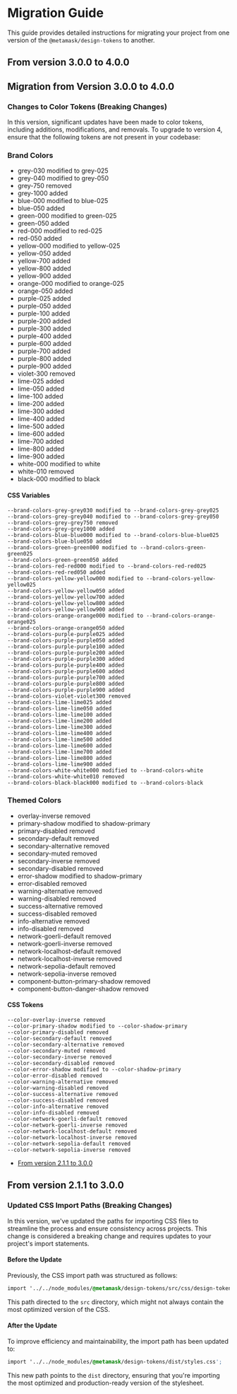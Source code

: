 # Migration Guide

This guide provides detailed instructions for migrating your project from one version of the `@metamask/design-tokens` to another.

## From version 3.0.0 to 4.0.0

## Migration from Version 3.0.0 to 4.0.0

### Changes to Color Tokens (Breaking Changes)

In this version, significant updates have been made to color tokens, including additions, modifications, and removals. To upgrade to version 4, ensure that the following tokens are not present in your codebase:

### Brand Colors

- grey-030 modified to grey-025
- grey-040 modified to grey-050
- grey-750 removed
- grey-1000 added
- blue-000 modified to blue-025
- blue-050 added
- green-000 modified to green-025
- green-050 added
- red-000 modified to red-025
- red-050 added
- yellow-000 modified to yellow-025
- yellow-050 added
- yellow-700 added
- yellow-800 added
- yellow-900 added
- orange-000 modified to orange-025
- orange-050 added
- purple-025 added
- purple-050 added
- purple-100 added
- purple-200 added
- purple-300 added
- purple-400 added
- purple-600 added
- purple-700 added
- purple-800 added
- purple-900 added
- violet-300 removed
- lime-025 added
- lime-050 added
- lime-100 added
- lime-200 added
- lime-300 added
- lime-400 added
- lime-500 added
- lime-600 added
- lime-700 added
- lime-800 added
- lime-900 added
- white-000 modified to white
- white-010 removed
- black-000 modified to black

#### CSS Variables

```
--brand-colors-grey-grey030 modified to --brand-colors-grey-grey025
--brand-colors-grey-grey040 modified to --brand-colors-grey-grey050
--brand-colors-grey-grey750 removed
--brand-colors-grey-grey1000 added
--brand-colors-blue-blue000 modified to --brand-colors-blue-blue025
--brand-colors-blue-blue050 added
--brand-colors-green-green000 modified to --brand-colors-green-green025
--brand-colors-green-green050 added
--brand-colors-red-red000 modified to --brand-colors-red-red025
--brand-colors-red-red050 added
--brand-colors-yellow-yellow000 modified to --brand-colors-yellow-yellow025
--brand-colors-yellow-yellow050 added
--brand-colors-yellow-yellow700 added
--brand-colors-yellow-yellow800 added
--brand-colors-yellow-yellow900 added
--brand-colors-orange-orange000 modified to --brand-colors-orange-orange025
--brand-colors-orange-orange050 added
--brand-colors-purple-purple025 added
--brand-colors-purple-purple050 added
--brand-colors-purple-purple100 added
--brand-colors-purple-purple200 added
--brand-colors-purple-purple300 added
--brand-colors-purple-purple400 added
--brand-colors-purple-purple600 added
--brand-colors-purple-purple700 added
--brand-colors-purple-purple800 added
--brand-colors-purple-purple900 added
--brand-colors-violet-violet300 removed
--brand-colors-lime-lime025 added
--brand-colors-lime-lime050 added
--brand-colors-lime-lime100 added
--brand-colors-lime-lime200 added
--brand-colors-lime-lime300 added
--brand-colors-lime-lime400 added
--brand-colors-lime-lime500 added
--brand-colors-lime-lime600 added
--brand-colors-lime-lime700 added
--brand-colors-lime-lime800 added
--brand-colors-lime-lime900 added
--brand-colors-white-white000 modified to --brand-colors-white
--brand-colors-white-white010 removed
--brand-colors-black-black000 modified to --brand-colors-black
```

### Themed Colors

- overlay-inverse removed
- primary-shadow modified to shadow-primary
- primary-disabled removed
- secondary-default removed
- secondary-alternative removed
- secondary-muted removed
- secondary-inverse removed
- secondary-disabled removed
- error-shadow modified to shadow-primary
- error-disabled removed
- warning-alternative removed
- warning-disabled removed
- success-alternative removed
- success-disabled removed
- info-alternative removed
- info-disabled removed
- network-goerli-default removed
- network-goerli-inverse removed
- network-localhost-default removed
- network-localhost-inverse removed
- network-sepolia-default removed
- network-sepolia-inverse removed
- component-button-primary-shadow removed
- component-button-danger-shadow removed

#### CSS Tokens

```
--color-overlay-inverse removed
--color-primary-shadow modified to --color-shadow-primary
--color-primary-disabled removed
--color-secondary-default removed
--color-secondary-alternative removed
--color-secondary-muted removed
--color-secondary-inverse removed
--color-secondary-disabled removed
--color-error-shadow modified to --color-shadow-primary
--color-error-disabled removed
--color-warning-alternative removed
--color-warning-disabled removed
--color-success-alternative removed
--color-success-disabled removed
--color-info-alternative removed
--color-info-disabled removed
--color-network-goerli-default removed
--color-network-goerli-inverse removed
--color-network-localhost-default removed
--color-network-localhost-inverse removed
--color-network-sepolia-default removed
--color-network-sepolia-inverse removed
```

- [From version 2.1.1 to 3.0.0](#from-version-211-to-300)

## From version 2.1.1 to 3.0.0

### Updated CSS Import Paths (Breaking Changes)

In this version, we've updated the paths for importing CSS files to streamline the process and ensure consistency across projects. This change is considered a breaking change and requires updates to your project's import statements.

#### Before the Update

Previously, the CSS import path was structured as follows:

```css
import '../../node_modules/@metamask/design-tokens/src/css/design-token.css';
```

This path directed to the `src` directory, which might not always contain the most optimized version of the CSS.

#### After the Update

To improve efficiency and maintainability, the import path has been updated to:

```css
import '../../node_modules/@metamask/design-tokens/dist/styles.css';
```

This new path points to the `dist` directory, ensuring that you're importing the most optimized and production-ready version of the stylesheet.
